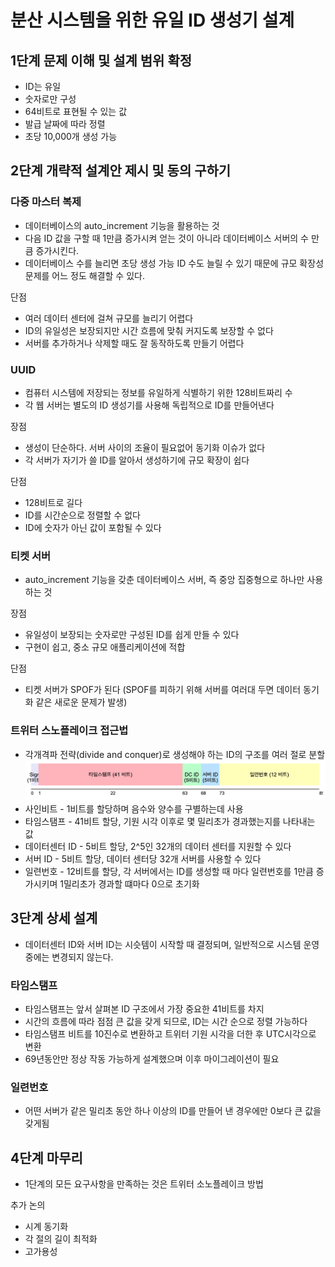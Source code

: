 # 분산 시스템을 위한 유일 ID 생성기 설계

## 1단계 문제 이해 및 설계 범위 확정

- ID는 유일
- 숫자로만 구성
- 64비트로 표현될 수 있는 값
- 발급 날짜에 따라 정렬
- 초당 10,000개 생성 가능

## 2단계 개략적 설계안 제시 및 동의 구하기

### 다중 마스터 복제

- 데이터베이스의 auto_increment 기능을 활용하는 것
- 다음 ID 값을 구할 때 1만큼 증가시켜 얻는 것이 아니라 데이터베이스 서버의 수 만큼 증가시킨다.
- 데이터베이스 수를 늘리면 초당 생성 가능 ID 수도 늘릴 수 있기 때문에 규모 확장성 문제를 어느 정도 해결할 수 있다.

단점

- 여러 데이터 센터에 걸쳐 규모를 늘리기 어렵다
- ID의 유일성은 보장되지만 시간 흐름에 맞춰 커지도록 보장할 수 없다
- 서버를 추가하거나 삭제할 때도 잘 동작하도록 만들기 어렵다

### UUID

- 컴퓨터 시스템에 저장되는 정보를 유일하게 식별하기 위한 128비트짜리 수
- 각 웹 서버는 별도의 ID 생성기를 사용해 독립적으로 ID를 만들어낸다

장점

- 생성이 단순하다. 서버 사이의 조율이 필요없어 동기화 이슈가 없다
- 각 서버가 자기가 쓸 ID를 알아서 생성하기에 규모 확장이 쉽다

단점

- 128비트로 길다
- ID를 시간순으로 정렬할 수 없다
- ID에 숫자가 아닌 값이 포함될 수 있다

### 티켓 서버

- auto_increment 기능을 갖춘 데이터베이스 서버, 즉 중앙 집중형으로 하나만 사용하는 것

장점

- 유일성이 보장되는 숫자로만 구성된 ID를 쉽게 만들 수 있다
- 구현이 쉽고, 중소 규모 애플리케이션에 적합

단점

- 티켓 서버가 SPOF가 된다 (SPOF를 피하기 위해 서버를 여러대 두면 데이터 동기화 같은 새로운 문제가 발생)

### 트위터 스노플레이크 접근법

- 각개격파 전략(divide and conquer)로 생성해야 하는 ID의 구조를 여러 절로 분할
  ![alt text](image.png)
- 사인비트 - 1비트를 할당하며 음수와 양수를 구별하는데 사용
- 타임스탬프 - 41비트 할당, 기원 시각 이후로 몇 밀리초가 경과했는지를 나타내는 값
- 데이터센터 ID - 5비트 할당, 2^5인 32개의 데이터 센터를 지원할 수 있다
- 서버 ID - 5비트 할당, 데이터 센터당 32개 서버를 사용할 수 있다
- 일련번호 - 12비트를 할당, 각 서버에서는 ID를 생성할 때 마다 일련번호를 1만큼 증가시키며 1밀리초가 경과할 떄마다 0으로 초기화

## 3단계 상세 설계

- 데이터센터 ID와 서버 ID는 시슷템이 시작할 때 결정되며, 일반적으로 시스템 운영 중에는 변경되지 않는다.

### 타임스탬프

- 타임스탬프는 앞서 살펴본 ID 구조에서 가장 중요한 41비트를 차지
- 시간의 흐름에 따라 점점 큰 값을 갖게 되므로, ID는 시간 순으로 정렬 가능하다
- 타임스탬프 비트를 10진수로 변환하고 트위터 기원 시각을 더한 후 UTC시각으로 변환
- 69년동안만 정상 작동 가능하게 설계했으며 이후 마이그레이션이 필요

### 일련번호

- 어떤 서버가 같은 밀리초 동안 하나 이상의 ID를 만들어 낸 경우에만 0보다 큰 값을 갖게됨

## 4단계 마무리

- 1단계의 모든 요구사항을 만족하는 것은 트위터 소노플레이크 방법

추가 논의

- 시계 동기화
- 각 절의 길이 최적화
- 고가용성
